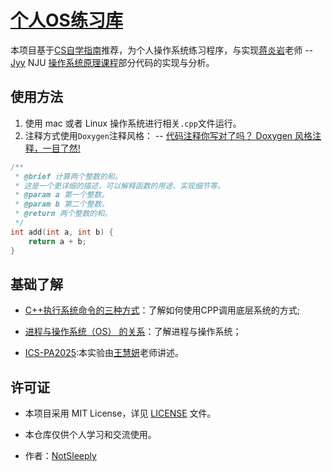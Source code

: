 # [个人OS练习库](https://github.com/NotSleeply/OSTraining)

本项目基于[CS自学指南](https://csdiy.wiki/%E6%93%8D%E4%BD%9C%E7%B3%BB%E7%BB%9F/NJUOS)推荐，为个人操作系统练习程序，与实现[蒋炎岩](https://github.com/jiangyy)老师 -- [Jyy](https://jyywiki.cn) NJU [操作系统原理课程](https://space.bilibili.com/202224425)部分代码的实现与分析。


## 使用方法

1. 使用 mac 或者 Linux 操作系统进行相关`.cpp`文件运行。
2. 注释方式使用`Doxygen`注释风格：  -- [代码注释你写对了吗？ Doxygen 风格注释，一目了然!](https://blog.csdn.net/memoryfurong/article/details/149191128)
``` C++
/**
 * @brief 计算两个整数的和。
 * 这是一个更详细的描述，可以解释函数的用途、实现细节等。
 * @param a 第一个整数。
 * @param b 第二个整数。
 * @return 两个整数的和。
 */
int add(int a, int b) {
    return a + b;
}
```
## 基础了解

- [C++执行系统命令的三种方式](https://blog.csdn.net/sexyluna/article/details/135025249)：了解如何使用CPP调用底层系统的方式;

- [进程与操作系统（OS） 的关系](https://juejin.cn/post/7554290139732983818)：了解进程与操作系统；

- [ICS-PA2025](https://space.bilibili.com/49964811/lists/6270320?type=season):本实验由[王慧妍](http://www.why.ink:8080)老师讲述。

## 许可证

- 本项目采用 MIT License，详见 [LICENSE](LICENSE) 文件。

- 本仓库仅供个人学习和交流使用。

- 作者：[NotSleeply](https://github.com/NotSleeply)
